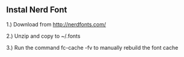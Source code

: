 ## Instal Nerd Font
1.) Download from http://nerdfonts.com/

2.) Unzip and copy to ~/.fonts

3.) Run the command fc-cache -fv to manually rebuild the font cache

